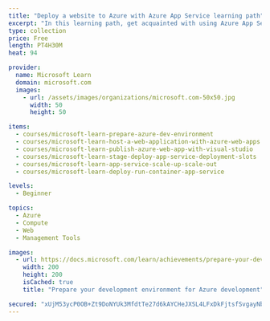 ```yaml
---
title: "Deploy a website to Azure with Azure App Service learning path"
excerpt: "In this learning path, get acquainted with using Azure App Service to create and deploy your website without underlying servers, storage or network assets."
type: collection
price: Free
length: PT4H30M
heat: 94

provider:
  name: Microsoft Learn
  domain: microsoft.com
  images:
    - url: /assets/images/organizations/microsoft.com-50x50.jpg
      width: 50
      height: 50

items:
  - courses/microsoft-learn-prepare-azure-dev-environment
  - courses/microsoft-learn-host-a-web-application-with-azure-web-apps
  - courses/microsoft-learn-publish-azure-web-app-with-visual-studio
  - courses/microsoft-learn-stage-deploy-app-service-deployment-slots
  - courses/microsoft-learn-app-service-scale-up-scale-out
  - courses/microsoft-learn-deploy-run-container-app-service

levels:
  - Beginner

topics:
  - Azure
  - Compute
  - Web
  - Management Tools

images:
  - url: https://docs.microsoft.com/learn/achievements/prepare-your-dev-environment-for-azure-development-social.png
    width: 200
    height: 200
    isCached: true
    title: "Prepare your development environment for Azure development"

secured: "xUjM53ycP0OB+Zt9DoNYUk3MfdtTe27d6kAYCHeJXSL4LFxDkFjtsfSvgayNbPO/n/prQRcErfII2rtNHtqpdjdieG2bs64k5af8MttKCkuv7MhpBMbDXvEyN+fGJZYAUawQUnDLvpRo/IOn4eoejacoYjQ1CA7KiGlHzhXQ8ONF8Iy++UAslWmHVw0e1c8IJtdN+p+UE+a0JCddStGkAOxrLXCtqPaQKtWnFyG4OzELb33+D5d1m2E3oq3/2v2zbm5isM7Y/r7hgjMOsbPqOMvVPwmJSi9foCEIWEQo7vwAYzqSaHz4kQmQiz79bs1gDk0EhRUVtHDOfItnavjH/Q==;gYbJ8jCoBi73QVh5/fjnGA=="
---
```


